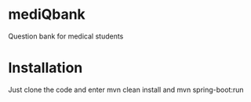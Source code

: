 # mediQbank
Question bank for medical students

# Installation
Just clone the code and enter mvn clean install and mvn spring-boot:run
